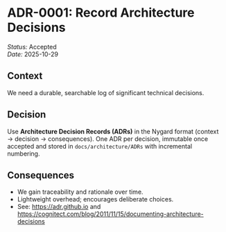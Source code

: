 # ADR-0001: Record Architecture Decisions

_Status:_ Accepted  
_Date:_ 2025-10-29

## Context

We need a durable, searchable log of significant technical decisions.

## Decision

Use **Architecture Decision Records (ADRs)** in the Nygard format (context → decision → consequences). One ADR per decision, immutable once accepted and stored in `docs/architecture/ADRs` with incremental numbering.

## Consequences

- We gain traceability and rationale over time.
- Lightweight overhead; encourages deliberate choices.
- See: <https://adr.github.io> and <https://cognitect.com/blog/2011/11/15/documenting-architecture-decisions>
